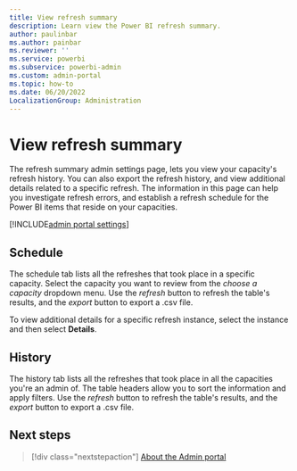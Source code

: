 ```yaml
---
title: View refresh summary
description: Learn view the Power BI refresh summary.
author: paulinbar
ms.author: painbar
ms.reviewer: ''
ms.service: powerbi
ms.subservice: powerbi-admin
ms.custom: admin-portal
ms.topic: how-to
ms.date: 06/20/2022
LocalizationGroup: Administration
---
```


# View refresh summary

The refresh summary admin settings page, lets you view your capacity's refresh history. You can also export the refresh history, and view additional details related to a specific refresh. The information in this page can help you investigate refresh errors, and establish a refresh schedule for the Power BI items that reside on your capacities.

[!INCLUDE[admin portal settings](../includes/admin-portal-settings.md)]

## Schedule

The schedule tab lists all the refreshes that took place in a specific capacity. Select the capacity you want to review from the *choose a capacity* dropdown menu. Use the *refresh* button to refresh the table's results, and the *export* button to export a .csv file. 

To view additional details for a specific refresh instance, select the instance and then select **Details**.

## History

The history tab lists all the refreshes that took place in all the capacities you're an admin of. The table headers allow you to sort the information and apply filters. Use the *refresh* button to refresh the table's results, and the *export* button to export a .csv file.

## Next steps

>[!div class="nextstepaction"]
>[About the Admin portal](service-admin-portal.md)
